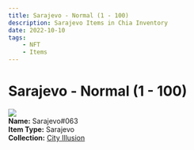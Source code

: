 ```yaml
---
title: Sarajevo - Normal (1 - 100)
description: Sarajevo Items in Chia Inventory
date: 2022-10-10
tags:
    - NFT
    - Items
---
```


# Sarajevo - Normal (1 - 100)
<div class="item_thumbnail">
<img loading="lazy" src="https://uyseki33am7pe6isgfdnj5g74llujtqzgihb5cqjuhwqwn64.arweave.net/piRFI3sDPvJ-5EjFG1PT-f4t-dEzhkyDh6KCaHtCzfc"><br/>
<div><strong>Name:</strong> Sarajevo#063</div>
<div><strong>Item Type:</strong> Sarajevo</div>
<div><strong>Collection:</strong> <a href="https://www.spacescan.io/xch/nft/collection/col1lend2dcn558km4wcwta4xnkfv3xpcmlp9kyt0m909emvfxechlyqdl5ndg">City Illusion</a></div>
</div>

